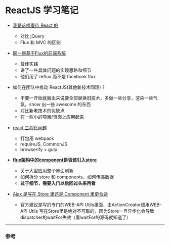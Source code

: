 # ReactJS 学习笔记


- [我是这样看待 React 的](http://react-china.org/t/wo-shi-zhe-yang-kan-dai-react-de/28)
  - 对比 jQuery
  - Flux 和 MVC 的区别

- [聊一聊基于Flux的前端系统](http://react-china.org/t/liao-liao-ji-yu-fluxde-qian-duan-xi-tong/615)
  - 最佳实践
  - 讲了一些具体问题的实现思路和细节
  - 他们用了 reflux 而不是 facebook flux

- 如何在团队中推动 ReactJS(其他新技术同理) ?
  - 不要一开始就搬出来说要全部替换旧技术，多做一些分享，渲染一些气氛，show 出一些 awesome 的东西
  - 对比新老技术的优缺点
  - 在一些小的项目/页面上应用起来

- [react 工程化问题](http://react-china.org/t/wen-xia-da-jia-zai-xiang-mu-zhong-shi-yong-reactde-shi-hou-xie-gong-cheng-hua-de-wen-ti/287)
  - 打包用 webpack
  - requireJS, CommonJS
  - browserify + gulp

- **[flux架构中的component是否该引入store](http://react-china.org/t/fluxjia-gou-zhong-de-componentshi-fou-gai-yin-ru-store/127)**
  - 关于大型应用整个界面刷新
  - 如何拆分 store 和 components，如何传递数据
  - **过于细节，需要入门以后回过头来再看**

- [Ajax 是写在 Store 里还是 Component 里更合适](http://react-china.org/t/ajax-shi-xie-zai-store-li-huan-shi-component-li-geng-he-gua/169)
  - 官方建议是写的专门的WEB-API Utils里面，由ActionCreator调用WEB-API Utils
写在Store里是绝对不可取的，因为Store一旦异步化会导致dispatcher的waitFor失效（看waitFor的源码就知道了）

---------
### 参考
